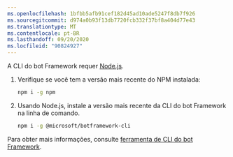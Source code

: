 ```yaml
---
ms.openlocfilehash: 1bfbb5afb91cef182d45ad10ade5247f8db7f926
ms.sourcegitcommit: d974a0b93f13db7720fcb332f37bf8a404d77e43
ms.translationtype: MT
ms.contentlocale: pt-BR
ms.lasthandoff: 09/20/2020
ms.locfileid: "90824927"
---
```

A CLI do bot Framework requer [Node.js](https://nodejs.org/en/).

1. Verifique se você tem a versão mais recente do NPM instalada:

    ```bash
    npm i -g npm
    ```

1. Usando Node.js, instale a versão mais recente da CLI do bot Framework na linha de comando.

    ```bash
    npm i -g @microsoft/botframework-cli
    ```

Para obter mais informações, consulte [ferramenta de CLI do bot Framework](../v4sdk/bf-cli-overview.md).
